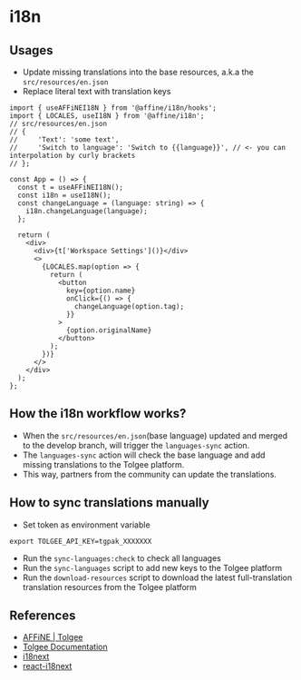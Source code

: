 # i18n

## Usages

- Update missing translations into the base resources, a.k.a the `src/resources/en.json`
- Replace literal text with translation keys

```tsx
import { useAFFiNEI18N } from '@affine/i18n/hooks';
import { LOCALES, useI18N } from '@affine/i18n';
// src/resources/en.json
// {
//     'Text': 'some text',
//     'Switch to language': 'Switch to {{language}}', // <- you can interpolation by curly brackets
// };

const App = () => {
  const t = useAFFiNEI18N();
  const i18n = useI18N();
  const changeLanguage = (language: string) => {
    i18n.changeLanguage(language);
  };

  return (
    <div>
      <div>{t['Workspace Settings']()}</div>
      <>
        {LOCALES.map(option => {
          return (
            <button
              key={option.name}
              onClick={() => {
                changeLanguage(option.tag);
              }}
            >
              {option.originalName}
            </button>
          );
        })}
      </>
    </div>
  );
};
```

## How the i18n workflow works?

- When the `src/resources/en.json`(base language) updated and merged to the develop branch, will trigger the `languages-sync` action.
- The `languages-sync` action will check the base language and add missing translations to the Tolgee platform.
- This way, partners from the community can update the translations.

## How to sync translations manually

- Set token as environment variable

```shell
export TOLGEE_API_KEY=tgpak_XXXXXXX
```

- Run the `sync-languages:check` to check all languages
- Run the `sync-languages` script to add new keys to the Tolgee platform
- Run the `download-resources` script to download the latest full-translation translation resources from the Tolgee platform

## References

- [AFFiNE | Tolgee](https://i18n.affine.pro/)
- [Tolgee Documentation](https://tolgee.io/docs/)
- [i18next](https://www.i18next.com/)
- [react-i18next](https://react.i18next.com/)
